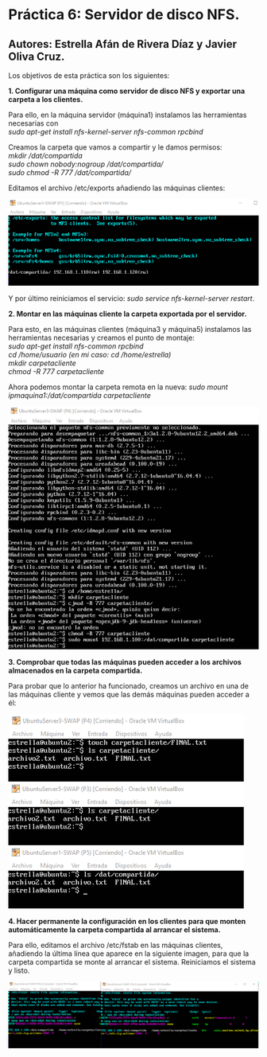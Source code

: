 # Práctica 6: Servidor de disco NFS.
## Autores: Estrella Afán de Rivera Díaz y Javier Oliva Cruz.


Los objetivos de esta práctica son los siguientes: 

**1. Configurar una máquina como servidor de disco NFS y exportar una carpeta a los clientes.**

Para ello, en la máquina servidor (máquina1) instalamos las herramientas necesarias con  
*sudo apt-get install nfs-kernel-server nfs-common rpcbind*

Creamos la carpeta que vamos a compartir y le damos permisos:  
*mkdir /dat/compartida  
sudo chown nobody:nogroup /dat/compartida/  
sudo chmod -R 777 /dat/compartida/*  

Editamos el archivo /etc/exports añadiendo las máquinas clientes:

![img](https://github.com/estrella415/SWAP/blob/master/Practica6/1.png)

Y por último reiniciamos el servicio: *sudo service nfs-kernel-server restart*.

**2. Montar en las máquinas cliente la carpeta exportada por el servidor.**

Para esto, en las máquinas clientes (máquina3 y máquina5) instalamos las herramientas necesarias y creamos el punto de montaje:  
*sudo apt-get install nfs-common rpcbind  
cd /home/usuario (en mi caso: cd /home/estrella)  
mkdir carpetacliente  
chmod -R 777 carpetacliente*

Ahora podemos montar la carpeta remota en la nueva: *sudo mount ipmaquina1:/dat/compartida carpetacliente*

![img](https://github.com/estrella415/SWAP/blob/master/Practica6/2.png)

**3. Comprobar que todas las máquinas pueden acceder a los archivos almacenados en la carpeta compartida.**

Para probar que lo anterior ha funcionado, creamos un archivo en una de las máquinas cliente y vemos que las demás máquinas pueden acceder a él:

![img](https://github.com/estrella415/SWAP/blob/master/Practica6/4.png)

**4. Hacer permanente la configuración en los clientes para que monten automáticamente la carpeta compartida al arrancar el sistema.**

Para ello, editamos el archivo /etc/fstab en las máquinas clientes, añadiendo la última línea que aparece en la siguiente imagen, 
para que la carpeta compartida se monte al arrancar el sistema. Reiniciamos el sistema y listo.

![img](https://github.com/estrella415/SWAP/blob/master/Practica6/3.png)


